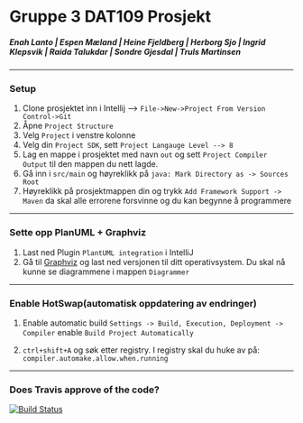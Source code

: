 # Gruppe 3 DAT109 Prosjekt
##### Enah Lanto | Espen Mæland | Heine Fjeldberg | Herborg Sjo | Ingrid Klepsvik | Raida Talukdar | Sondre Gjesdal | Truls Martinsen
___
### Setup
1. Clone prosjektet inn i Intellij --> ````File->New->Project From Version Control->Git````
2. Åpne ````Project Structure````
3. Velg `````Project````` i venstre kolonne
4. Velg din `````Project SDK`````, sett ````Project Langauge Level --> 8````
5. Lag en mappe i prosjektet med navn ````out```` og sett ```Project Compiler Output``` til den mappen du nett lagde.
6. Gå inn i `````src/main````` og høyreklikk på ````java: Mark Directory as -> Sources Root````
7. Høyreklikk på prosjektmappen din og trykk ````Add Framework Support -> Maven```` da skal alle errorene forsvinne og du kan begynne å programmere

___

### Sette opp PlanUML + Graphviz
1. Last ned Plugin ```PlantUML integration``` i IntelliJ
2. Gå til [Graphviz](https://www.graphviz.org/download/) og last ned versjonen til ditt operativsystem. Du skal nå kunne se diagrammene i mappen ```Diagrammer```

___

### Enable HotSwap(automatisk oppdatering av endringer)
1. Enable automatic build ```Settings -> Build, Execution, Deployment -> Compiler``` 
enable ```Build Project Automatically```

2. ```ctrl+shift+A``` og søk etter registry. I registry skal du huke av på: ```compiler.automake.allow.when.running``` 

___
### Does Travis approve of the code?

[![Build Status](https://travis-ci.org/571530/DAT109_Prosjekt.svg?branch=master)](https://travis-ci.org/571530/DAT109_Prosjekt) 